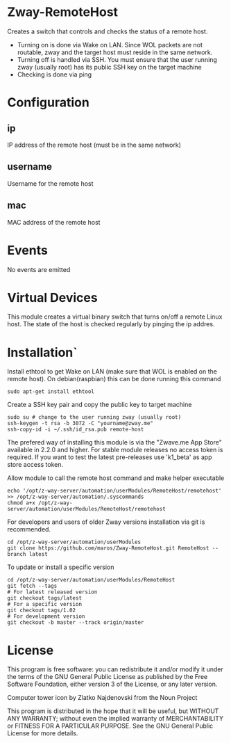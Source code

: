 # Zway-RemoteHost

Creates a switch that controls and checks the status of a remote host.

* Turning on is done via Wake on LAN. Since WOL packets are not routable,
zway and the target host must reside in the same network.
* Turning off is handled via SSH. You must ensure that the user running zway
(usually root) has its public SSH key on the target machine
* Checking is done via ping

# Configuration

## ip

IP address of the remote host (must be in the same network)

## username

Username for the remote host

## mac

MAC address of the remote host

# Events

No events are emitted

# Virtual Devices

This module creates a virtual binary switch that turns on/off a remote Linux
host. The state of the host is checked regularly by pinging the ip addres.

# Installation`

Install ethtool to get Wake on LAN (make sure that WOL is enabled on the
remote host). On debian(raspbian) this can be done running this command
```shell
sudo apt-get install ethtool
```

Create a SSH key pair and copy the public key to target machine
```shell
sudo su # change to the user running zway (usually root)
ssh-keygen -t rsa -b 3072 -C "yourname@zway.me"
ssh-copy-id -i ~/.ssh/id_rsa.pub remote-host
```

The prefered way of installing this module is via the "Zwave.me App Store"
available in 2.2.0 and higher. For stable module releases no access token is
required. If you want to test the latest pre-releases use 'k1_beta' as
app store access token.

Allow module to call the remote host command and make helper executable
```shell
echo '/opt/z-way-server/automation/userModules/RemoteHost/remotehost' >> /opt/z-way-server/automation/.syscommands
chmod a+x /opt/z-way-server/automation/userModules/RemoteHost/remotehost
```

For developers and users of older Zway versions installation via git is
recommended.

```shell
cd /opt/z-way-server/automation/userModules
git clone https://github.com/maros/Zway-RemoteHost.git RemoteHost --branch latest
```

To update or install a specific version
```shell
cd /opt/z-way-server/automation/userModules/RemoteHost
git fetch --tags
# For latest released version
git checkout tags/latest
# For a specific version
git checkout tags/1.02
# For development version
git checkout -b master --track origin/master
```

# License

This program is free software: you can redistribute it and/or modify
it under the terms of the GNU General Public License as published by
the Free Software Foundation, either version 3 of the License, or any
later version.

Computer tower icon by Zlatko Najdenovski from the Noun Project

This program is distributed in the hope that it will be useful,
but WITHOUT ANY WARRANTY; without even the implied warranty of
MERCHANTABILITY or FITNESS FOR A PARTICULAR PURPOSE. See the
GNU General Public License for more details.

